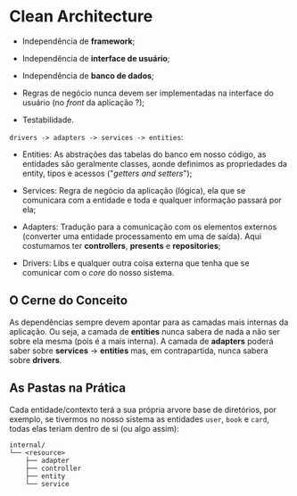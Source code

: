 # Clean Architecture

- Independência de **framework**;

- Independência de **interface de usuário**;

- Independência de **banco de dados**;

- Regras de negócio nunca devem ser implementadas na interface do usuário (no _front_ da aplicação ?);

- Testabilidade.

`drivers -> adapters -> services -> entities`:

- Entities: As abstrações das tabelas do banco em nosso código, as entidades são geralmente classes, aonde definimos as propriedades da entity, tipos e acessos ("_getters and setters_");

- Services: Regra de negócio da aplicação (lógica), ela que se comunicara com a entidade e toda e qualquer informação passará por ela;

- Adapters: Tradução para a comunicação com os elementos externos (converter uma entidade processamento em uma de saída). Aqui costumamos ter **controllers**, **presents** e **repositories**;

- Drivers: Libs e qualquer outra coisa externa que tenha que se comunicar com o _core_ do nosso sistema.

## O Cerne do Conceito

As dependências sempre devem apontar para as camadas mais internas da aplicação. Ou seja, a camada de **entities** nunca sabera de nada a não ser sobre ela mesma (pois é a mais interna). A camada de **adapters** poderá saber sobre **services** -> **entities** mas, em contrapartida, nunca sabera sobre **drivers**.

## As Pastas na Prática

Cada entidade/contexto terá a sua própria arvore base de diretórios, por exemplo, se tivermos no nosso sistema as entidades `user`, `book` e `card`, todas elas teriam dentro de si (ou algo assim):

```
internal/
└── <resource>
    ├── adapter
    ├── controller
    ├── entity
    └── service
```